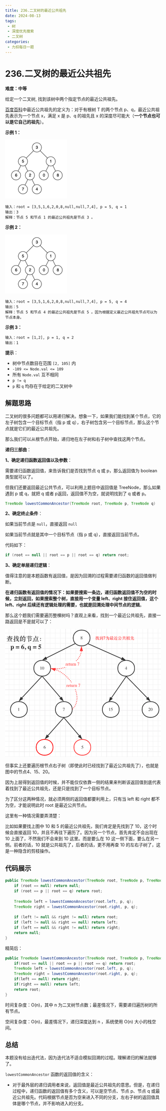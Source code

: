 ```yaml
---
title: 236.二叉树的最近公共祖先
date: 2024-08-13
tags: 
 - 树
 - 深度优先搜索
 - 二叉树
categories:
 - 力扣每日一题
---
```


# 236.二叉树的最近公共祖先

**难度：中等**

给定一个二叉树, 找到该树中两个指定节点的最近公共祖先。

[百度百科](https://baike.baidu.com/item/最近公共祖先/8918834?fr=aladdin)中最近公共祖先的定义为：对于有根树 T 的两个节点 p、q，最近公共祖先表示为一个节点 x，满足 x 是 p、q 的祖先且 x 的深度尽可能大（**一个节点也可以是它自己的祖先**）。

**示例 1：**

![img](./assets/binarytree.png)

```
输入：root = [3,5,1,6,2,0,8,null,null,7,4], p = 5, q = 1
输出：3
解释：节点 5 和节点 1 的最近公共祖先是节点 3 。
```

**示例 2：**

![img](./assets/binarytree.png)

```
输入：root = [3,5,1,6,2,0,8,null,null,7,4], p = 5, q = 4
输出：5
解释：节点 5 和节点 4 的最近公共祖先是节点 5 。因为根据定义最近公共祖先节点可以为节点本身。
```

**示例 3：**

```
输入：root = [1,2], p = 1, q = 2
输出：1
```

**提示**：

- 树中节点数目在范围 `[2, 105]` 内
- `-109 <= Node.val <= 109`
- 所有 `Node.val` 互不相同
- `p != q`
- `p` 和 `q` 均存在于给定的二叉树中

## 解题思路

二叉树的很多问题都可以用递归解决。想象一下，如果我们能找到某个节点，它的左子树包含一个目标节点（指 p 或 q），右子树包含另一个目标节点，那么这个节点就是它们的最近公共祖先。

那么我们可以从根节点开始，递归地在左子树和右子树中查找这两个节点。

**递归三部曲**：

**1、确定递归函数返回值以及参数**：

需要递归函数返回值，来告诉我们是否找到节点 q 或 p，那么返回值为 boolean 类型就可以了。

但我们还要返回最近公共节点，可以利用上题目中返回值是 TreeNode，那么如果遇到 p 或 q，就把 q 或者 p返回，返回值不为空，就说明找到了 q 或者 p。

```java
TreeNode lowestCommonAncestor(TreeNode root, TreeNode p, TreeNode q)
```

**2、确定终止条件**：

如果当前节点是 `null`，直接返回 `null`

如果当前节点就是其中一个目标节点（指 p 或 q），直接返回当前节点。

代码如下：

```java
if (root == null || root == p || root == q) return root;
```

**3、确定单层递归逻辑**：

值得注意的是本题函数有返回值，是因为回溯的过程需要递归函数的返回值做判断。

**在递归函数有返回值的情况下：如果要搜索一条边，递归函数返回值不为空的时候，立刻返回，如果搜索整个树，直接用一个变量 left、right 接住返回值，这个 left、right 后续还有逻辑处理的需要，也就是回溯处理中间节点的逻辑**。

那么这个题我们需要遍历整棵树吗？直观上来看，找到一个最近公共祖先，直接一路返回是不是就可以了：

![2021020415105872](./assets/2021020415105872.png)

但事实上还要遍历根节点右子树（即使此时已经找到了最近公共祖先了），也就是图中的节点4、15、20。

因为上层得到返回值的时候，并不能仅仅依靠一侧的结果来判断该返回值到底代表着找到了最近公共祖先，还是只是找到了一个目标节点。

为了区分这两种情况，就必须两侧的返回值都要利用上，只有当 left 和 right 都不为空，才能说明此时 root 是最近公共节点。

这里有一种情况需要弄清楚：

比如如果要找上图中 10 和 5 的最近公共祖先，我们肯定是先找到了 10，这个时候会直接返回 10，并且不再往下遍历了。因为另一个节点，首先肯定不会出现在 10 上面了，不然我们不会来到 10 这里。而是要么在 10 这一侧下面，要么在另一侧。前者的话，10 就是公共祖先了，后者的话，更不用再查 10 的左右子树了，这是一种隐含的剪枝操作。

## 代码展示

```java
public TreeNode lowestCommonAncestor(TreeNode root, TreeNode p, TreeNode q) {
    if (root == null) return null;
    if (root == p || root == q) return root;
    
    TreeNode left = lowestCommonAncestor(root.left, p, q);
    TreeNode right = lowestCommonAncestor(root.right, p, q);
    
    if (left != null && right != null) return root;
    if (left != null && right == null) return left;
    if (left == null && right != null) return right;
    return null;
}
```

精简后：

```java
public TreeNode lowestCommonAncestor(TreeNode root, TreeNode p, TreeNode q) {
    if(root == null || root == p || root == q) return root;
    TreeNode left = lowestCommonAncestor(root.left, p, q);
    TreeNode right = lowestCommonAncestor(root.right, p, q);
    if(left == null) return right;
    if(right == null) return left;
    return root;
}
```

时间复杂度：O(n)，其中 n 为二叉树节点数；最差情况下，需要递归遍历树的所有节点。

空间复杂度：O(n)，最差情况下，递归深度达到 n ，系统使用 O(n) 大小的栈空间。

## 总结

本题没有给出迭代法，因为迭代法不适合模拟回溯的过程。理解递归的解法就够了。

`lowestCommonAncestor` 函数的返回值的含义：

- 对于最外层的递归调用者来说，返回值是最近公共祖先的意思。但是，在递归过程中，递归函数的返回值有多个含义，可以是空节点、节点 p、节点 q 或最近公共祖先。代码根据节点是否为空来进入不同的分支，左右子树的返回值具体是哪个节点，并不影响进入的分支。
